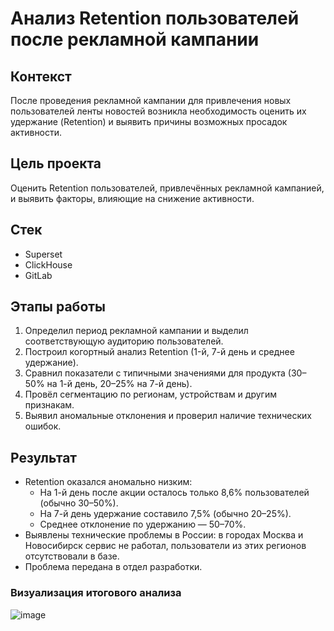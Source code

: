 # Анализ Retention пользователей после рекламной кампании

## Контекст
После проведения рекламной кампании для привлечения новых пользователей ленты новостей возникла необходимость оценить их удержание (Retention) и выявить причины возможных просадок активности.

## Цель проекта
Оценить Retention пользователей, привлечённых рекламной кампанией, и выявить факторы, влияющие на снижение активности.

## Стек
- Superset
- ClickHouse
- GitLab

## Этапы работы
1. Определил период рекламной кампании и выделил соответствующую аудиторию пользователей.
2. Построил когортный анализ Retention (1-й, 7-й день и среднее удержание).
3. Сравнил показатели с типичными значениями для продукта (30–50% на 1-й день, 20–25% на 7-й день).
4. Провёл сегментацию по регионам, устройствам и другим признакам.
5. Выявил аномальные отклонения и проверил наличие технических ошибок.

## Результат
- Retention оказался аномально низким:
  - На 1-й день после акции осталось только 8,6% пользователей (обычно 30–50%).
  - На 7-й день удержание составило 7,5% (обычно 20–25%).
  - Среднее отклонение по удержанию — 50–70%.
- Выявлены технические проблемы в России: в городах Москва и Новосибирск сервис не работал, пользователи из этих регионов отсутствовали в базе.
- Проблема передана в отдел разработки.

### Визуализация итогового анализа
![image](https://github.com/user-attachments/assets/f200c18b-2883-409e-b149-7d169a4dad22)
